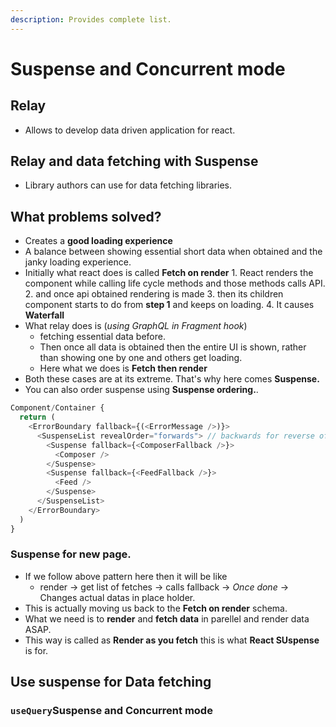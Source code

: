 ```yaml
---
description: Provides complete list.
---
```


# Suspense and Concurrent mode

## Relay



* Allows to develop data driven application for react.

## Relay and data fetching with Suspense

* Library authors can use for data fetching libraries.

## What problems solved?

* Creates a **good loading experience**
* A balance between showing essential short data when obtained and the janky loading experience.
* Initially what react does is called **Fetch on render** 1. React renders the component while calling life cycle methods and those methods calls API. 2. and once api obtained rendering is made 3. then its children component starts to do from **step 1** and keeps on loading. 4. It causes **Waterfall**
* What relay does is \(_using GraphQL in Fragment hook_\)
  * fetching essential data before.
  * Then once all data is obtained then the entire UI is shown, rather than showing one by one and others get loading.
  * Here what we does is **Fetch then render**
* Both these cases are at its extreme. That's why here comes **Suspense.**
* You can also order suspense using **Suspense ordering.**.

```javascript
Component/Container {
  return (
    <ErrorBoundary fallback={(<ErrorMessage />)}>
      <SuspenseList revealOrder="forwards"> // backwards for reverse of it.
        <Suspense fallback={<ComposerFallback />}>
          <Composer />
        </Suspense>
        <Suspense fallback={<FeedFallback />}>
          <Feed />
        </Suspense>
      </SuspenseList>
    </ErrorBoundary>
  )
}
```

### Suspense for new page.

* If we follow above pattern here then it will be like
  * render -&gt; get list of fetches -&gt; calls fallback -&gt; _Once done_ -&gt; Changes actual datas in place holder.
* This is actually moving us back to the **Fetch on render** schema.
* What we need is to **render** and **fetch data** in parellel and render data ASAP.
* This way is called as **Render as you fetch** this is what **React SUspense** is for.

## Use suspense for Data fetching

### `useQuery`Suspense and Concurrent mode



